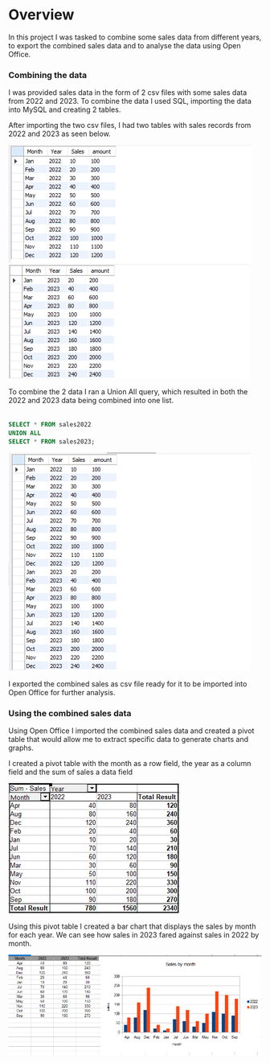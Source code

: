 # Overview

In this project I was tasked to combine some sales data from different years, to export the combined sales data and to analyse the data using Open Office.

### Combining the data

I was provided sales data in the form of 2 csv files with some sales data from 2022 and 2023. To combine the data I used SQL, importing the data into
MySQL and creating 2 tables.

After importing the two csv files, I had two tables with sales records from 2022 and 2023 as seen below.

![Image of 2022 sales](screenshots/sales2022.png)
![Image of 2023 sales](screenshots/sales2023.png)

To combine the 2 data I ran a Union All query, which resulted in both the 2022 and 2023 data being combined into one list.

```SQL

SELECT * FROM sales2022
UNION ALL
SELECT * FROM sales2023;

```
![Image of combined sales](screenshots/combinedsales.png)

I exported the combined sales as csv file ready for it to be imported into Open Office for further analysis.

### Using the combined sales data

Using Open Office I imported the combined sales data and created a pivot table that would allow me to extract specific data to generate charts and graphs.

I created a pivot table with the month as a row field, the year as a column field and the sum of sales a data field

![Image of Pivot table](screenshots/pivottable.png)

Using this pivot table I created a bar chart that displays the sales by month for each year. We can see how sales in 2023 fared against sales in 2022 by month.

![Image of bar chart](screenshots/barchart.png)
